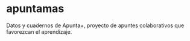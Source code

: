 # apuntamas
Datos y cuadernos de Apunta+, proyecto de apuntes colaborativos que favorezcan el aprendizaje.
